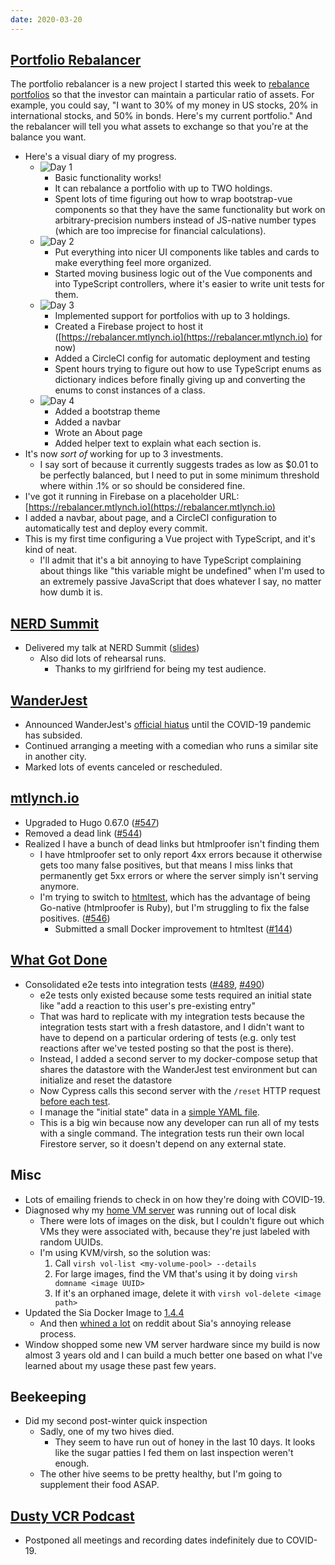```yaml
---
date: 2020-03-20
---
```


## [Portfolio Rebalancer](https://rebalancer.mtlynch.io/)

The portfolio rebalancer is a new project I started this week to [rebalance portfolios](https://www.bogleheads.org/wiki/Rebalancing) so that the investor can maintain a particular ratio of assets. For example, you could say, "I want to 30% of my money in US stocks, 20% in international stocks, and 50% in bonds. Here's my current portfolio." And the rebalancer will tell you what assets to exchange so that you're at the balance you want.

- Here's a visual diary of my progress.
  - ![Day 1](gErbDc9.webp)
    - Basic functionality works!
    - It can rebalance a portfolio with up to TWO holdings.
    - Spent lots of time figuring out how to wrap bootstrap-vue components so that they have the same functionality but work on arbitrary-precision numbers instead of JS-native number types (which are too imprecise for financial calculations).
  - ![Day 2](q9gXfnU.webp)
    - Put everything into nicer UI components like tables and cards to make everything feel more organized.
    - Started moving business logic out of the Vue components and into TypeScript controllers, where it's easier to write unit tests for them.
  - ![Day 3](XleXsm2.webp)
    - Implemented support for portfolios with up to 3 holdings.
    - Created a Firebase project to host it ([https://rebalancer.mtlynch.io](https://rebalancer.mtlynch.io) for now)
    - Added a CircleCI config for automatic deployment and testing
    - Spent hours trying to figure out how to use TypeScript enums as dictionary indices before finally giving up and converting the enums to const instances of a class.
  - ![Day 4](mz8QdYu.webp)
    - Added a bootstrap theme
    - Added a navbar
    - Wrote an About page
    - Added helper text to explain what each section is.
- It's now _sort of_ working for up to 3 investments.
  - I say sort of because it currently suggests trades as low as $0.01 to be perfectly balanced, but I need to put in some minimum threshold where within .1% or so should be considered fine.
- I've got it running in Firebase on a placeholder URL: [https://rebalancer.mtlynch.io](https://rebalancer.mtlynch.io)
- I added a navbar, about page, and a CircleCI configuration to automatically test and deploy every commit.
- This is my first time configuring a Vue project with TypeScript, and it's kind of neat.
  - I'll admit that it's a bit annoying to have TypeScript complaining about things like "this variable might be undefined" when I'm used to an extremely passive JavaScript that does whatever I say, no matter how dumb it is.

## [NERD Summit](https://nerdsummit.org/)

- Delivered my talk at NERD Summit ([slides](https://decks.mtlynch.io/nerds-2020/#/))
  - Also did lots of rehearsal runs.
    - Thanks to my girlfriend for being my test audience.

## [WanderJest](http://wanderjest.com)

- Announced WanderJest's [official hiatus](TNRCF4I.webp) until the COVID-19 pandemic has subsided.
- Continued arranging a meeting with a comedian who runs a similar site in another city.
- Marked lots of events canceled or rescheduled.

## [mtlynch.io](https://mtlynch.io)

- Upgraded to Hugo 0.67.0 ([#547](https://github.com/mtlynch/mtlynch.io/pull/547))
- Removed a dead link ([#544](https://github.com/mtlynch/mtlynch.io/pull/544))
- Realized I have a bunch of dead links but htmlproofer isn't finding them
  - I have htmlproofer set to only report 4xx errors because it otherwise gets too many false positives, but that means I miss links that permanently get 5xx errors or where the server simply isn't serving anymore.
  - I'm trying to switch to [htmltest](https://github.com/wjdp/htmltest), which has the advantage of being Go-native (htmlproofer is Ruby), but I'm struggling to fix the false positives. ([#546](https://github.com/mtlynch/mtlynch.io/pull/546))
    - Submitted a small Docker improvement to htmltest ([#144](https://github.com/wjdp/htmltest/pull/144))

## [What Got Done](https://whatgotdone.com)

- Consolidated e2e tests into integration tests ([#489](https://github.com/mtlynch/whatgotdone/pull/489), [#490](https://github.com/mtlynch/whatgotdone/pull/490))
  - e2e tests only existed because some tests required an initial state like "add a reaction to this user's pre-existing entry"
  - That was hard to replicate with my integration tests because the integration tests start with a fresh datastore, and I didn't want to have to depend on a particular ordering of tests (e.g. only test reactions after we've tested posting so that the post is there).
  - Instead, I added a second server to my docker-compose setup that shares the datastore with the WanderJest test environment but can initialize and reset the datastore
  - Now Cypress calls this second server with the `/reset` HTTP request [before each test](https://github.com/mtlynch/whatgotdone/blob/adb5fc0c4de7d22257ebc8207b557688bf936688/integration/cypress/support/index.js#L4-L6).
  - I manage the "initial state" data in a [simple YAML file](https://github.com/mtlynch/whatgotdone/blob/adb5fc0c4de7d22257ebc8207b557688bf936688/test-data-manager/integration-data.yaml).
  - This is a big win because now any developer can run all of my tests with a single command. The integration tests run their own local Firestore server, so it doesn't depend on any external state.

## Misc

- Lots of emailing friends to check in on how they're doing with COVID-19.
- Diagnosed why my [home VM server](https://mtlynch.io/building-a-vm-homelab/) was running out of local disk
  - There were lots of images on the disk, but I couldn't figure out which VMs they were associated with, because they're just labeled with random UUIDs.
  - I'm using KVM/virsh, so the solution was:
    1. Call `virsh vol-list <my-volume-pool> --details`
    1. For large images, find the VM that's using it by doing `virsh domname <image UUID>`
    1. If it's an orphaned image, delete it with `virsh vol-delete <image path>`
- Updated the Sia Docker Image to [1.4.4 ](https://hub.docker.com/layers/mtlynch/sia/1.4.4/images/sha256-c8862fbc703e1f218f1c52bda142f4225a38423b13e39c025eb1b0e165ad5307?context=explore)
  - And then [whined a lot](https://www.reddit.com/r/siacoin/comments/fku4wt/we_just_released_sia_v144/fkvgrmm/) on reddit about Sia's annoying release process.
- Window shopped some new VM server hardware since my build is now almost 3 years old and I can build a much better one based on what I've learned about my usage these past few years.

## Beekeeping

- Did my second post-winter quick inspection
  - Sadly, one of my two hives died.
    - They seem to have run out of honey in the last 10 days. It looks like the sugar patties I fed them on last inspection weren't enough.
  - The other hive seems to be pretty healthy, but I'm going to supplement their food ASAP.

## [Dusty VCR Podcast](https://dustyvcr.com)

- Postponed all meetings and recording dates indefinitely due to COVID-19.
